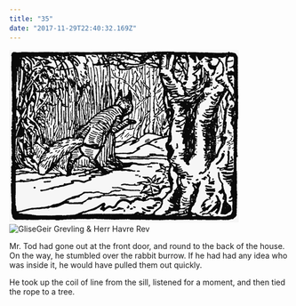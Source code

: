 ```yaml
---
title: "35"
date: "2017-11-29T22:40:32.169Z"
---
```


![GliseGeir Grevling & Herr Havre Rev](./image036.png)
![GliseGeir Grevling & Herr Havre Rev](./image0.jpg)

Mr. Tod had gone out at the front door, and round to the back of the house. On the way, he stumbled over the rabbit burrow. If he had had any idea who was inside it, he would have pulled them out quickly.
<!--
His foot went through the tunnel nearly upon the top of Peter Rabbit and Benjamin, but fortunately he thought that it was some more of Tommy Brock's work. -->

He took up the coil of line from the sill, listened for a moment, and then tied the rope to a tree.
<!--
Tommy Brock watched him with one eye, through the window. He was puzzled. -->